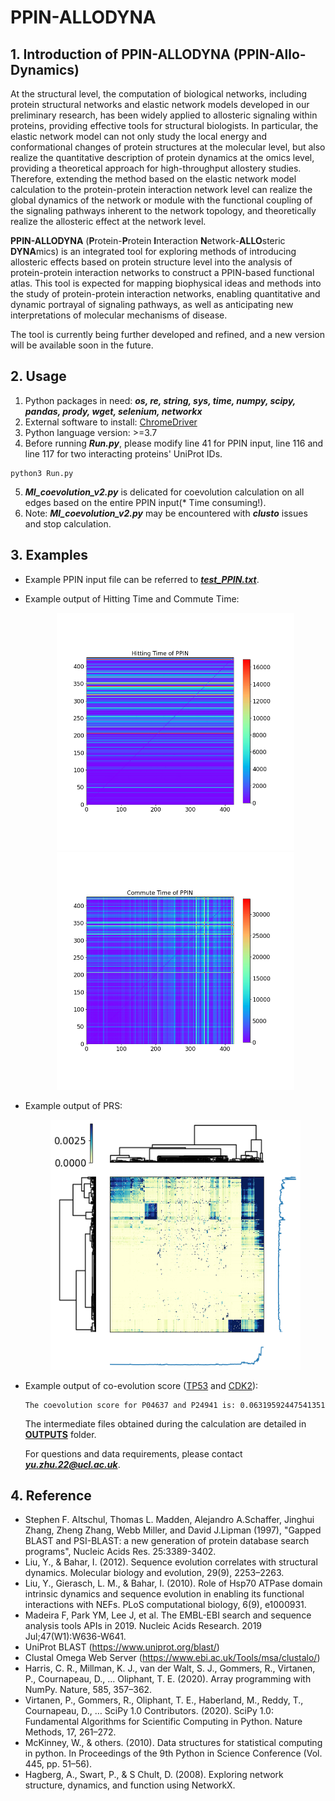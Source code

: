 # PPIN-ALLODYNA
## 1. Introduction of PPIN-ALLODYNA (PPIN-Allo-Dynamics)

At the structural level, the computation of biological networks, including protein structural networks and elastic network models developed in our preliminary research, has been widely applied to allosteric signaling within proteins, providing effective tools for structural biologists. In particular, the elastic network model can not only study the local energy and conformational changes of protein structures at the molecular level, but also realize the quantitative description of protein dynamics at the omics level, providing a theoretical approach for high-throughput allostery studies. Therefore, extending the method based on the elastic network model calculation to the protein-protein interaction network level can realize the global dynamics of the network or module with the functional coupling of the signaling pathways inherent to the network topology, and theoretically realize the allosteric effect at the network level.
  
**PPIN-ALLODYNA** (**P**rotein-**P**rotein **I**nteraction **N**etwork-**ALLO**steric **DYNA**mics) is an integrated tool for exploring methods of introducing allosteric effects based on protein structure level into the analysis of protein-protein interaction networks to construct a PPIN-based functional atlas. This tool is expected for mapping biophysical ideas and methods into the study of protein-protein interaction networks, enabling quantitative and dynamic portrayal of signaling pathways, as well as anticipating new interpretations of molecular mechanisms of disease.
  
The tool is currently being further developed and refined, and a new version will be available soon in the future.

## 2. Usage
  1) Python packages in need: ***os, re, string, sys, time, numpy, scipy, pandas, prody, wget, selenium, networkx***
  2) External software to install: [ChromeDriver](https://sites.google.com/chromium.org/driver/)
  3) Python language version: >=3.7
  4) Before running ***Run.py***, please modify line 41 for PPIN input, line 116 and line 117 for two interacting proteins' UniProt IDs.
  ```
  python3 Run.py
  ```
  5) ***MI_coevolution_v2.py*** is delicated for coevolution calculation on all edges based on the entire PPIN input(* Time consuming!).
  6) Note: ***MI_coevolution_v2.py*** may be encountered with ***clusto*** issues and stop calculation.

## 3. Examples

- Example PPIN input file can be referred to [***test_PPIN.txt***](https://github.com/JudeYu99/PPIN-ALLODYNA/blob/main/test_PPIN.txt).

- Example output of Hitting Time and Commute Time:  
  <div align=center>
  <img src="https://github.com/JudeYu99/PPIN-ALLODYNA/blob/main/OUTPUTS/hit.png" width="380" height="380"><img src="https://github.com/JudeYu99/PPIN-ALLODYNA/blob/main/OUTPUTS/commute.png" width="380" height="380">
  </div>
  
- Example output of PRS:  
  <div align=center>
  <img src="https://github.com/JudeYu99/PPIN-ALLODYNA/blob/main/OUTPUTS/prs_heatmap.png" width="400" height="400"/>
  </div>

- Example output of co-evolution score ([TP53](https://www.uniprot.org/uniprot/P04637) and [CDK2](https://www.uniprot.org/uniprot/P24941)):  
  ```
  The coevolution score for P04637 and P24941 is: 0.06319592447541351
  ```
  The intermediate files obtained during the calculation are detailed in [**OUTPUTS**](https://github.com/JudeYu99/PPIN-ALLODYNA/tree/main/OUTPUTS) folder.
  
  For questions and data requirements, please contact ***yu.zhu.22@ucl.ac.uk***.

  
## 4. Reference
- Stephen F. Altschul, Thomas L. Madden, Alejandro A.Schaffer, Jinghui Zhang, Zheng Zhang, Webb Miller, and David J.Lipman (1997), "Gapped BLAST and PSI-BLAST: a new generation of protein database search programs", Nucleic Acids Res. 25:3389-3402.
- Liu, Y., & Bahar, I. (2012). Sequence evolution correlates with structural dynamics. Molecular biology and evolution, 29(9), 2253–2263.
- Liu, Y., Gierasch, L. M., & Bahar, I. (2010). Role of Hsp70 ATPase domain intrinsic dynamics and sequence evolution in enabling its functional interactions with NEFs. PLoS computational biology, 6(9), e1000931.
- Madeira F, Park YM, Lee J, et al. The EMBL-EBI search and sequence analysis tools APIs in 2019. Nucleic Acids Research. 2019 Jul;47(W1):W636-W641. 
- UniProt BLAST (https://www.uniprot.org/blast/)
- Clustal Omega Web Server (https://www.ebi.ac.uk/Tools/msa/clustalo/)
- Harris, C. R., Millman, K. J., van der Walt, S. J., Gommers, R., Virtanen, P., Cournapeau, D., … Oliphant, T. E. (2020). Array programming with NumPy. Nature, 585, 357–362.
- Virtanen, P., Gommers, R., Oliphant, T. E., Haberland, M., Reddy, T., Cournapeau, D., … SciPy 1.0 Contributors. (2020). SciPy 1.0: Fundamental Algorithms for Scientific Computing in Python. Nature Methods, 17, 261–272. 
- McKinney, W., & others. (2010). Data structures for statistical computing in python. In Proceedings of the 9th Python in Science Conference (Vol. 445, pp. 51–56).
- Hagberg, A., Swart, P., & S Chult, D. (2008). Exploring network structure, dynamics, and function using NetworkX.
